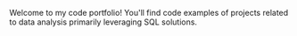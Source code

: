 Welcome to my code portfolio!
You'll find code examples of projects related to data analysis primarily leveraging SQL solutions.
